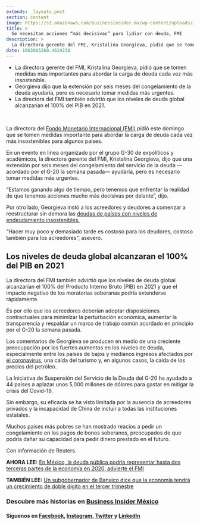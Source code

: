 ```yaml
--- 
extends: _layouts.post 
section: content 
image: https://s3.amazonaws.com/businessinsider.mx/wp-content/uploads/2020/10/18141148/Business_Insider_Mexico_FMI.jpg 
title: > 
  Se necesitan acciones “más decisivas” para lidiar con deuda, FMI 
description: > 
  La directora gerente del FMI, Kristalina Georgieva, pidió que se tomen medidas más importantes para abordar la carga de deuda cada vez más insostenible.Georgieva dijo que la extensión por seis meses del congelamiento de la deuda ayudaría, pero es necesario tomar medidas más urgentes.La directora del FMI también advirtió que los niveles de deuda global alcanzarían el 100% del PIB en 2021.“Hacer muy poco y demasiado tarde es costoso para los deudores, costoso también para los acreedores”, aseveró.Sin embargo, su eficacia se ha visto limitada por la ausencia de acreedores privados y la incapacidad de China de incluir a todas las instituciones estatales. 
date: 1603085360.4619238 
--- 
```

<div><ul><li>La directora gerente del FMI, Kristalina Georgieva, pidi&#243; que se tomen medidas m&#225;s importantes para abordar la carga de deuda cada vez m&#225;s insostenible.</li><li>Georgieva dijo que la extensi&#243;n por seis meses del congelamiento de la deuda ayudar&#237;a, pero es necesario tomar medidas m&#225;s urgentes.</li><li>La directora del FMI tambi&#233;n advirti&#243; que los niveles de deuda global alcanzar&#237;an el 100% del PIB en 2021.</li></ul>
&#160;<p>La directora del <a href="https://businessinsider.mx/organizaciones-carta-fmi-banco-mundial-austeridad/">Fondo Monetario Internacional (FMI)</a> pidi&#243; este domingo que se tomen medidas importante para abordar la carga de deuda cada vez m&#225;s insostenibles para algunos pa&#237;ses.</p><p>En un evento en l&#237;nea organizado por el grupo G-30 de expol&#237;ticos y acad&#233;micos, la directora gerente del FMI, Kristalina Georgieva, dijo que una extensi&#243;n por seis meses del congelamiento del servicio de la deuda &#8212;acordado por el G-20 la semana pasada&#8212; ayudar&#237;a, pero es necesario tomar medidas m&#225;s urgentes.</p><p>&#8220;Estamos ganando algo de tiempo, pero tenemos que enfrentar la realidad de que tenemos acciones mucho m&#225;s decisivas por delante&#8221;, dijo.</p><p>Por otro lado, Georgieva inst&#243; a los acreedores y deudores a comenzar a reestructurar sin demora las <a href="https://businessinsider.mx/deuda-mexico-paquete-economico-2021-calificacion-crediticia/%C3%A7">deudas de pa&#237;ses con niveles de endeudamiento insostenibles.</a></p><p>&#8220;Hacer muy poco y demasiado tarde es costoso para los deudores, costoso tambi&#233;n para los acreedores&#8221;, asever&#243;.</p><h2>Los niveles de deuda global alcanzaran el 100% del PIB en 2021</h2><p>La directora del FMI tambi&#233;n advirti&#243; que los niveles de deuda global alcanzar&#237;an el 100% del Producto Interno Bruto (PIB) en 2021 y que el impacto negativo de los moratorias soberanas podr&#237;a extenderse r&#225;pidamente.</p><p>Es por ello que los acreedores deber&#237;an adoptar disposiciones contractuales para minimizar la perturbaci&#243;n econ&#243;mica, aumentar la transparencia y respaldar un marco de trabajo com&#250;n acordado en principio por el G-20 la semana pasada.</p><p>Los comentarios de Georgieva se producen en medio de una creciente preocupaci&#243;n por los fuertes aumentos en los niveles de deuda, especialmente entre los pa&#237;ses de bajos y medianos ingresos afectados por <a href="https://businessinsider.mx/crisis-economica-por-coronavirus-ya-tiene-nombre-gran-confinamiento/">el coronavirus</a>, una ca&#237;da del turismo y, en algunos casos, la ca&#237;da de los precios del petr&#243;leo.</p><p>La Iniciativa de Suspensi&#243;n del Servicio de la Deuda del G-20 ha ayudado a 44 pa&#237;ses a aplazar unos 5,000 millones de d&#243;lares para gastar en mitigar la crisis del Covid-19.</p><p>Sin embargo, su eficacia se ha visto limitada por la ausencia de acreedores privados y la incapacidad de China de incluir a todas las instituciones estatales.</p><p>Muchos pa&#237;ses m&#225;s pobres se han mostrado reacios a pedir un congelamiento en los pagos de bonos soberanos, preocupados de que podr&#237;a da&#241;ar su capacidad para pedir dinero prestado en el futuro.</p><p>Con informaci&#243;n de Reuters.</p><p><strong>AHORA LEE:</strong> <a href="https://businessinsider.mx/en-mexico-la-deuda-publica-podria-representar-hasta-dos-terceras-partes-de-la-economia-en-2020-advierte-el-fmi/">En M&#233;xico, la deuda p&#250;blica podr&#237;a representar hasta dos terceras partes de la econom&#237;a en 2020, advierte el FMI</a></p><p><strong>TAMBI&#201;N LEE:</strong> <a href="https://businessinsider.mx/un-subgobernador-de-banxico-dice-que-la-economia-tendra-un-crecimiento-de-doble-digito-en-el-tercer-trimestre/">Un subgobernador de Banxico dice que la econom&#237;a tendr&#225; un crecimiento de doble d&#237;gito en el tercer trimestre</a></p><h3>Descubre m&#225;s historias en <a href="http://www.businessinsider.mx/">Business Insider M&#233;xico</a></h3><h4>S&#237;guenos en <a href="https://www.facebook.com/businessinsidermx/" target="_blank" rel="noreferrer noopener">Facebook</a>, <a href="https://www.instagram.com/businessinsidermexico" target="_blank" rel="noreferrer noopener">Instagram</a>, <a href="https://twitter.com/BusInsiderMX" target="_blank" rel="noreferrer noopener">Twitter</a> y <a href="https://www.linkedin.com/company/businessinsidermexico/" target="_blank" rel="noreferrer noopener">LinkedIn</a></h4></div>